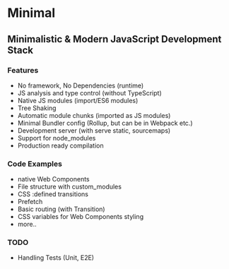 # Minimal

## Minimalistic & Modern JavaScript Development Stack

### Features

* No framework, No Dependencies (runtime)
* JS analysis and type control (without TypeScript)
* Native JS modules (import/ES6 modules)
* Tree Shaking 
* Automatic module chunks (imported as JS modules)
* Minimal Bundler config (Rollup, but can be in Webpack etc.)
* Development server (with serve static, sourcemaps)
* Support for node_modules
* Production ready compilation

### Code Examples

* native Web Components
* File structure with custom_modules
* CSS :defined transitions
* Prefetch
* Basic routing (with Transition)
* CSS variables for Web Components styling
* more..

### TODO

* Handling Tests (Unit, E2E)